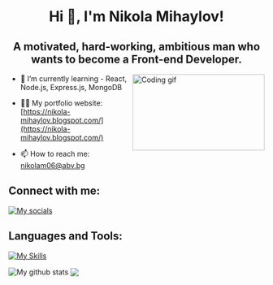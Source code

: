 
<h1 align="center">Hi 👋, I'm Nikola Mihaylov!</h1>
<h2 align="center">A motivated, hard-working, ambitious man who wants to become a Front-end Developer.</h2>
<img align="right" alt="Coding gif" width="260" height="150"  src="https://globaleducation.s3.ap-south-1.amazonaws.com/globaledu/gif/front-end-development.gif">

- 🌱 I’m currently learning - React, Node.js, Express.js, MongoDB

- 👨‍💻 My portfolio website:  [https://nikola-mihaylov.blogspot.com/](https://nikola-mihaylov.blogspot.com/)

- 📫 How to reach me:  nikolam06@abv.bg

<h2 align="left">Connect with me:</h2>

[![My socials](https://skillicons.dev/icons?i=linkedin,instagram)](https://skillicons.dev)

<h2 align="left">Languages and Tools:</h2>

[![My Skills](https://skillicons.dev/icons?i=js,react,html,css,nodejs,expressjs,mongodb,php,wordpress,vscode,java,mysql,eclipse)](https://skillicons.dev)

<img align="center" src="https://github-readme-streak-stats.herokuapp.com?user=nikolamihailov&theme=vue-dark&hide_border=true&date_format=M%20j%5B%2C%20Y%5D" alt="My github stats" />
<img align="center" src="https://github-readme-stats.vercel.app/api/top-langs/?username=nikolamihailov&layout=compact&theme=cobalt&hide_border=true"/>









